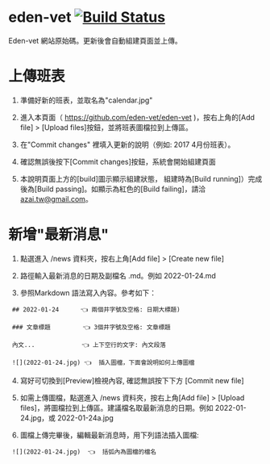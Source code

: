 # eden-vet  [![Build Status](https://travis-ci.com/eden-vet/eden-vet.svg?branch=master)](https://travis-ci.com/eden-vet/eden-vet)


Eden-vet 網站原始碼。更新後會自動組建頁面並上傳。

上傳班表
=================
1. 準備好新的班表，並取名為"calendar.jpg"

2. 進入本頁面（ https://github.com/eden-vet/eden-vet )，按右上角的[Add file] > [Upload files]按鈕，並將班表圖檔拉到上傳區。

3. 在"Commit changes" 裡填入更新的說明（例如: 2017 4月份班表）。

4. 確認無誤後按下[Commit changes]按鈕，系統會開始組建頁面

5. 本說明頁面上方的[build]圖示顯示組建狀態， 組建時為[Build running]）完成後為[Build passing]。如顯示為紅色的[Build failing]，請洽 azai.tw@gmail.com。


新增"最新消息"
=================
1. 點選進入 /news 資料夾，按右上角[Add file] > [Create new file]

2. 路徑輸入最新消息的日期及副檔名 .md。例如 2022-01-24.md

3. 參照Markdown 語法寫入內容。參考如下：

```
 ## 2022-01-24      👈 兩個井字號及空格: 日期大標題)

 ### 文章標題         👈 3個井字號及空格: 文章標題

 內文...             👈 上下空行的文字: 內文段落

 ![](2022-01-24.jpg) 👈  插入圖檔，下面會說明如何上傳圖檔
```

4. 寫好可切換到[Preview]檢視內容, 確認無誤按下下方 [Commit new file]

5. 如需上傳圖檔，點選進入 /news 資料夾，按右上角[Add file] > [Upload files]，將圖檔拉到上傳區。建議檔名取最新消息的日期。例如 2022-01-24.jpg，或 2022-01-24a.jpg

6. 圖檔上傳完畢後，編輯最新消息時，用下列語法插入圖檔:
```
 ![](2022-01-24.jpg)  👈  括弧內為圖檔的檔名
```
